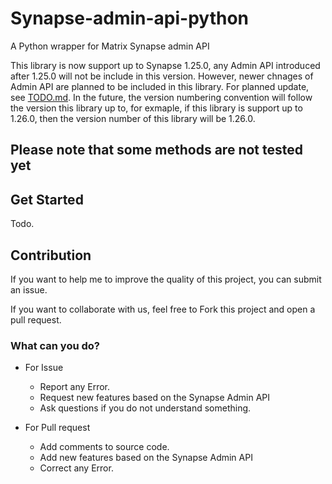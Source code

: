 # Synapse-admin-api-python
A Python wrapper for Matrix Synapse admin API

This library is now support up to Synapse 1.25.0, any Admin API introduced after 1.25.0 will not be include in this version. However, newer chnages of Admin API are planned to be included in this library. For planned update, see [TODO.md](TODO.md). In the future, the version numbering convention will follow the version this library up to, for exmaple, if this library is support up to 1.26.0, then the version number of this library will be 1.26.0.
## Please note that some methods are not tested yet

## Get Started
Todo. 
## Contribution
If you want to help me to improve the quality of this project, you can submit an issue.

If you want to collaborate with us, feel free to Fork this project and open a pull request.
### What can you do?
* For Issue
  * Report any Error.
  * Request new features based on the Synapse Admin API
  * Ask questions if you do not understand something.

* For Pull request
  * Add comments to source code.
  * Add new features based on the Synapse Admin API
  * Correct any Error.

